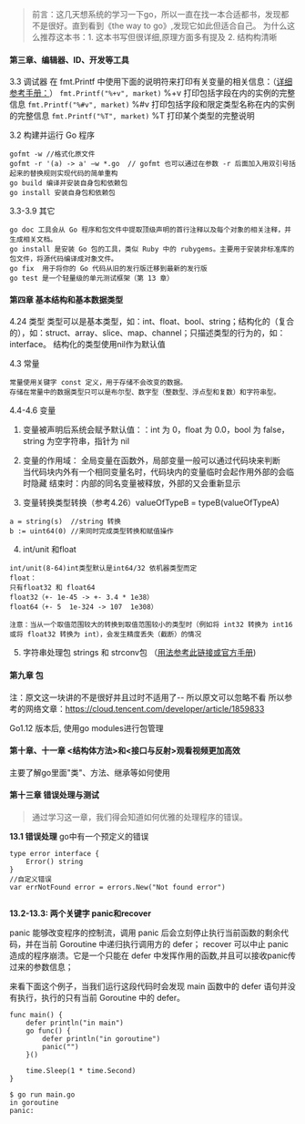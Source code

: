 > 前言：这几天想系统的学习一下go，所以一直在找一本合适都书，发现都不是很好。直到看到《the way to go》,发现它如此但适合自己。
> 为什么这么推荐这本书：1. 这本书写但很详细,原理方面多有提及  2. 结构构清晰


#### 第三章、编辑器、ID、开发等工具

3.3 调试器 
在 fmt.Printf 中使用下面的说明符来打印有关变量的相关信息：（[详细参考手册：](https://learnku.com/docs/the-way-to-go/33-debugger/3575)）
`fmt.Printf("%+v", market)` %+v 打印包括字段在内的实例的完整信息
`fmt.Printf("%#v", market)` %#v 打印包括字段和限定类型名称在内的实例的完整信息
`fmt.Printf("%T", market)`  %T  打印某个类型的完整说明

3.2 构建并运行 Go 程序
```
gofmt -w //格式化原文件
gofmt -r '(a) -> a' –w *.go  // gofmt 也可以通过在参数 -r 后面加入用双引号括起来的替换规则实现代码的简单重构
go build 编译并安装自身包和依赖包
go install 安装自身包和依赖包
```

3.3-3.9 其它
```
go doc 工具会从 Go 程序和包文件中提取顶级声明的首行注释以及每个对象的相关注释，并生成相关文档。
go install 是安装 Go 包的工具，类似 Ruby 中的 rubygems。主要用于安装非标准库的包文件，将源代码编译成对象文件。
go fix  用于将你的 Go 代码从旧的发行版迁移到最新的发行版
go test 是一个轻量级的单元测试框架（第 13 章）
```

#### 第四章 基本结构和基本数据类型
4.24 类型
类型可以是基本类型，如：int、float、bool、string；结构化的（复合的），如：struct、array、slice、map、channel；只描述类型的行为的，如：interface。
结构化的类型使用nil作为默认值

4.3 常量
```
常量使用关键字 const 定义，用于存储不会改变的数据。
存储在常量中的数据类型只可以是布尔型、数字型（整数型、浮点型和复数）和字符串型。
```

4.4-4.6 变量
1. 变量被声明后系统会赋予默认值：：int 为 0，float 为 0.0，bool 为 false，string 为空字符串，指针为 nil

2. 变量的作用域：
全局变量在函数外，局部变量一般可以通过代码块来判断   
当代码块内外有一个相同变量名时，代码块内的变量临时会起作用外部的会临时隐藏 结束时：内部的同名变量被释放，外部的又会重新显示

3. 变量转换类型转换（参考4.26）valueOfTypeB = typeB(valueOfTypeA)
```
a = string(s)  //string 转换
b := uint64(0) //来同时完成类型转换和赋值操作
```

4. int/unit 和float
```
int/unit(8-64)int类型默认是int64/32 依机器类型而定
float：
只有float32 和 float64
float32（+- 1e-45 -> +- 3.4 * 1e38）
float64（+- 5  1e-324 -> 107  1e308）

注意：当从一个取值范围较大的转换到取值范围较小的类型时（例如将 int32 转换为 int16 或将 float32 转换为 int），会发生精度丢失（截断）的情况
```

5. 字符串处理包 strings 和 strconv包 （[用法参考此链接或官方手册](https://learnku.com/docs/the-way-to-go/strings-and-strconv-packages/3588))



#### 第九章 包

注：原文这一块讲的不是很好并且过时不适用了-- 所以原文可以忽略不看
所以参考的网络文章：https://cloud.tencent.com/developer/article/1859833

Go1.12 版本后, 使用go modules进行包管理


#### 第十章、十一章 <结构体方法>和<接口与反射>观看视频更加高效
主要了解go里面"类"、方法、继承等如何使用


#### 第十三章 错误处理与测试
> 通过学习这一章，我们得会知道如何优雅的处理程序的错误。

**13.1 错误处理**
go中有一个预定义的错误
```
type error interface {
    Error() string
}
//自定义错误
var errNotFound error = errors.New("Not found error")


```



**13.2-13.3: 两个关键字 panic和recover**

panic 能够改变程序的控制流，调用 panic 后会立刻停止执行当前函数的剩余代码，并在当前 Goroutine 中递归执行调用方的 defer；
recover 可以中止 panic 造成的程序崩溃。它是一个只能在 defer 中发挥作用的函数,并且可以接收panic传过来的参数信息；

来看下面这个例子，当我们运行这段代码时会发现 main 函数中的 defer 语句并没有执行，执行的只有当前 Goroutine 中的 defer。
```
func main() {
	defer println("in main")
	go func() {
		defer println("in goroutine")
		panic("")
	}()

	time.Sleep(1 * time.Second)
}

$ go run main.go
in goroutine
panic:
```



